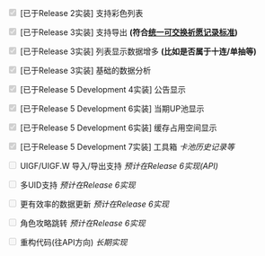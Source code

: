 <input type="checkbox" disabled="true" checked/> [已于Release 2实装] 支持彩色列表

<input type="checkbox" disabled="true" checked/> [已于Release 3实装] 支持导出 **(符合[统一可交换祈愿记录标准](https://github.com/DGP-Studio/Snap.Genshin/wiki/StandardFormat))**

<input type="checkbox" disabled="true" checked/> [已于Release 3实装] 列表显示数据增多 **(比如是否属于十连/单抽等)**

<input type="checkbox" disabled="true" checked/> [已于Release 3实装] 基础的数据分析

<input type="checkbox" disabled="true" checked/> [已于Release 5 Development 4实装] 公告显示

<input type="checkbox" disabled="true" checked/> [已于Release 5 Development 6实装] 当期UP池显示

<input type="checkbox" disabled="true" checked/> [已于Release 5 Development 6实装] 缓存占用空间显示

<input type="checkbox" disabled="true" checked/> [已于Release 5 Development 7实装] 工具箱 *卡池历史记录等*

<input type="checkbox" disabled="true"/> UIGF/UIGF.W 导入/导出支持 *预计在Release 6实现(API)*

<input type="checkbox" disabled="true"/> 多UID支持 *预计在Release 6实现*

<input type="checkbox" disabled="true"/> 更有效率的数据更新 *预计在Release 6实现*

<input type="checkbox" disabled="true"/> 角色攻略跳转 *预计在Release 6实现*

<input type="checkbox" disabled="true"/> 重构代码(往API方向) *长期实现*

